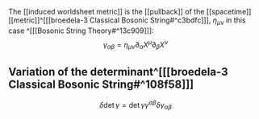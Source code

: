 The [[induced worldsheet metric]] is the [[pullback]] of the [[spacetime]] [[metric]]^[[[broedela-3 Classical Bosonic String#^c3bdfc]]], $\eta_{\mu \nu}$ in this case ^[[[Bosonic String Theory#^13c909]]]:
$$\gamma_{\alpha \beta}=\eta_{\mu \nu} \partial_{\alpha} X^{\mu} \partial_{\beta} X^{\nu}$$

## Variation of the determinant^[[[broedela-3 Classical Bosonic String#^108f58]]]
$$
\delta \operatorname{det} \gamma=\operatorname{det} \gamma \gamma^{\alpha \beta} \delta \gamma_{\alpha \beta}
$$